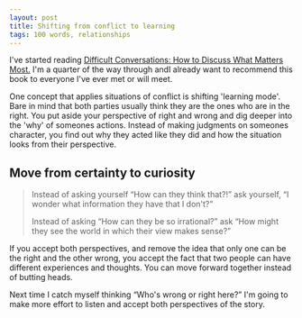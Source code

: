 ```yaml
---
layout: post
title: Shifting from conflict to learning
tags: 100 words, relationships
---
```


I've started reading [Difficult Conversations: How to Discuss What Matters Most.](https://uk.bookshop.org/a/5463/9780670921348) I'm a quarter of the way through andI already want to recommend this book to everyone I've ever met or will meet.

One concept that applies situations of conflict is shifting 'learning mode'. Bare in mind that both parties usually think they are the ones who are in the right. You put aside your perspective of right and wrong and dig deeper into the 'why' of someones actions. Instead of making judgments on someones character, you find out why they acted like they did and how the situation looks from their perspective.

## Move from certainty to curiosity

> Instead of asking yourself “How can they think that?!” ask yourself, “I wonder what information they have that I don't?”
>
> Instead of asking “How can they be so irrational?” ask “How might they see the world in which their view makes sense?”

If you accept both perspectives, and remove the idea that only one can be the right and the other wrong, you accept the fact that two people can have different experiences and thoughts. You can move forward together instead of butting heads.

Next time I catch myself thinking “Who's wrong or right here?” I'm going to make more effort to listen and accept both perspectives of the story.
